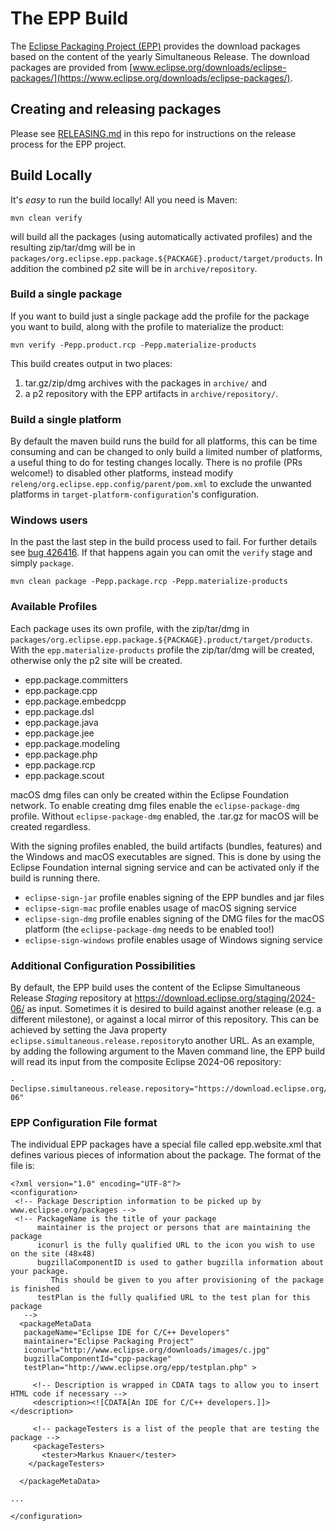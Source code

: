 The EPP Build
=============

The [Eclipse Packaging Project (EPP)](https://projects.eclipse.org/projects/technology.packaging/) provides the download packages based on the content of the yearly Simultaneous Release.
The download packages are provided from [www.eclipse.org/downloads/eclipse-packages/](https://www.eclipse.org/downloads/eclipse-packages/).

## Creating and releasing packages

Please see [RELEASING.md](RELEASING.md) in this repo for instructions on the release process for the EPP project.

## Build Locally

It's *easy* to run the build locally! All you need is Maven:

    mvn clean verify

will build all the packages (using automatically activated profiles) and the resulting zip/tar/dmg will be in `packages/org.eclipse.epp.package.${PACKAGE}.product/target/products`.
In addition the combined p2 site will be in `archive/repository`.

### Build a single package

If you want to build just a single package add the profile for the package you want to build, along with the profile to materialize the product:

    mvn verify -Pepp.product.rcp -Pepp.materialize-products

This build creates output in two places:

1. tar.gz/zip/dmg archives with the packages in `archive/` and
2. a p2 repository with the EPP artifacts in `archive/repository/`.

### Build a single platform

By default the maven build runs the build for all platforms, this can be time consuming and can be changed to only build a limited number of platforms, a useful thing to do for testing changes locally.
There is no profile (PRs welcome!) to disabled other platforms, instead modify `releng/org.eclipse.epp.config/parent/pom.xml` to exclude the unwanted platforms in `target-platform-configuration`'s configuration.

### Windows users

In the past the last step in the build process used to fail.
For further  details see [bug 426416](https://bugs.eclipse.org/bugs/show_bug.cgi?id=426416).
If that happens again you can omit the `verify` stage and simply `package`.

    mvn clean package -Pepp.package.rcp -Pepp.materialize-products

### Available Profiles

Each package uses its own profile, with the zip/tar/dmg in `packages/org.eclipse.epp.package.${PACKAGE}.product/target/products`.
With the `epp.materialize-products` profile the zip/tar/dmg will be created, otherwise only the p2 site will be created.

- epp.package.committers
- epp.package.cpp
- epp.package.embedcpp
- epp.package.dsl
- epp.package.java
- epp.package.jee
- epp.package.modeling
- epp.package.php
- epp.package.rcp
- epp.package.scout

macOS dmg files can only be created within the Eclipse Foundation network. To enable creating
dmg files enable the `eclipse-package-dmg` profile. Without `eclipse-package-dmg` enabled, the .tar.gz
for macOS will be created regardless.

With the signing profiles enabled, the build artifacts (bundles, features) and the
Windows and macOS executables are signed. This is done by using the Eclipse Foundation
internal signing service and can be activated only if the build is running there.

- `eclipse-sign-jar` profile enables signing of the EPP bundles and jar files
- `eclipse-sign-mac` profile enables usage of macOS signing service
- `eclipse-sign-dmg` profile enables signing of the DMG files for the macOS platform (the `eclipse-package-dmg` needs to be enabled too!)
- `eclipse-sign-windows` profile enables usage of Windows signing service

### Additional Configuration Possibilities

By default, the EPP build uses the content of the Eclipse Simultaneous Release *Staging*
repository at <https://download.eclipse.org/staging/2024-06/> as input. Sometimes it is
desired to build against another release (e.g. a different milestone), or against a local
mirror of this repository. This can be achieved by setting the Java property
`eclipse.simultaneous.release.repository`to another URL. As an example, by adding the
following argument to the Maven command line, the EPP build will read its input from the
composite Eclipse 2024-06 repository:

    -Declipse.simultaneous.release.repository="https://download.eclipse.org/releases/2024-06"

### EPP Configuration File format

The individual EPP packages have a special file called epp.website.xml that defines various
pieces of information about the package. The format of the file is:

```
<?xml version="1.0" encoding="UTF-8"?>
<configuration>
 <!-- Package Description information to be picked up by www.eclipse.org/packages -->
 <!-- PackageName is the title of your package
      maintainer is the project or persons that are maintaining the package
      iconurl is the fully qualified URL to the icon you wish to use on the site (48x48)
      bugzillaComponentID is used to gather bugzilla information about your package.
         This should be given to you after provisioning of the package is finished
      testPlan is the fully qualified URL to the test plan for this package
   -->
  <packageMetaData
   packageName="Eclipse IDE for C/C++ Developers"
   maintainer="Eclipse Packaging Project"
   iconurl="http://www.eclipse.org/downloads/images/c.jpg"
   bugzillaComponentId="cpp-package"
   testPlan="http://www.eclipse.org/epp/testplan.php" >

     <!-- Description is wrapped in CDATA tags to allow you to insert HTML code if necessary -->
     <description><![CDATA[An IDE for C/C++ developers.]]></description>

     <!-- packageTesters is a list of the people that are testing the package -->
     <packageTesters>
       <tester>Markus Knauer</tester>
    </packageTesters>

  </packageMetaData>

...

</configuration>
```
